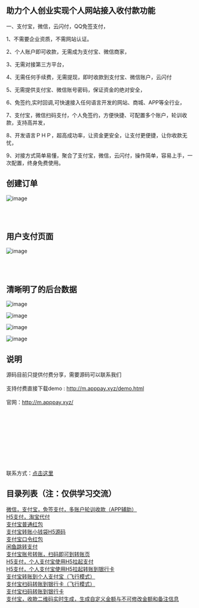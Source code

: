 助力个人创业实现个人网站接入收付款功能
-

一、支付宝，微信，云闪付，QQ免签支付， 

1、不需要企业资质，不需网站认证。

2、个人账户即可收款，无需成为支付宝、微信商家，

3、无需对接第三方平台，

4、无需任何手续费，无需提现，即时收款到支付宝、微信账户，云闪付

5、无需提供支付宝、微信账号密码，保证资金的绝对安全，

6、免签约,实时回调,可快速接入任何语言开发的网站、商城、APP等全行业，

7、支付宝，微信扫码支付，个人免签约，方便快捷、可配置多个账户，轮训收款，支持高并发，

8、开发语言ＰＨＰ，超高成功率，让资金更安全，让支付更便捷，让你收款无忧，

9、对接方式简单易懂，聚合了支付宝，微信，云闪付，操作简单，容易上手，一次配置，终身免费使用。


创建订单
-

![image](http://www.apppay.xyz/index/githubimg/ManyUsers-Api/001.jpg)

<br>
<br>

用户支付页面
-

![image](http://www.apppay.xyz/index/githubimg/ManyUsers-Api/002.png)

<br>
<br>

清晰明了的后台数据
-

![image](http://www.apppay.xyz/index/githubimg/ManyUsers-Api/111.png)

![image](http://www.apppay.xyz/index/githubimg/ManyUsers-Api/222.png)

![image](http://www.apppay.xyz/index/githubimg/ManyUsers-Api/333.png)

![image](http://www.apppay.xyz/index/githubimg/ManyUsers-Api/444.png)


说明
-

源码目前只提供付费分享，需要源码可以联系我们
<br>
<br>
支持付费直接下载demo :  <a href="http://m.apppay.xyz/demo.html">http://m.apppay.xyz/demo.html</a>
<br>
<br>
官网：<a href="http://m.apppay.xyz/">http://m.apppay.xyz/</a>
<br>
<br>
<br>
<br>
<br>
<br>
<br>
<br>
<br>
<br>
<br>
联系方式：<a target="_blank" href="http://www.apppay.xyz/qq.html" alt="点击这里给我发消息"/>点击这里</a>
<br>
<h2>目录列表（注：仅供学习交流）</h2>
<a href="https://github.com/apppay/ManyUsers">微信，支付宝，免签支付，多账户轮训收款（APP辅助）</a><br>
<a href="https://github.com/apppay/dfpay">H5支付，淘宝代付</a><br>
<a href="https://github.com/apppay/payai">支付宝普通红包</a><br>
<a href="https://github.com/apppay/qdpay">支付宝转账小钱袋H5源码</a><br>
<a href="http://www.apppay.xyz/qq.html">支付宝口令红包</a><br>
<a href="http://www.apppay.xyz/qq.html">闲鱼跳转支付</a><br>
<a href="https://github.com/apppay/ailpaygm">支付宝账号转账，扫码即可到转账页</a><br>
<a href="https://github.com/apppay/h5pay">H5支付，个人支付宝使用H5拉起支付</a><br>
<a href="https://github.com/apppay/h5toyh">H5支付，个人支付宝使用H5拉起转账到银行卡</a><br>
<a href="https://github.com/apppay/zztopayfx">支付宝转账到个人支付宝（飞行模式）</a><br>
<a href="https://github.com/apppay/h5toyhfx">支付宝扫码转账到银行卡（飞行模式）</a><br>
<a href="https://github.com/apppay/zztoyh">支付宝扫码转账到银行卡</a><br>
<a href="https://github.com/apppay/zhifubao">支付宝，收款二维码实时生成，生成自定义金额与不可修改金额和备注信息</a><br>









